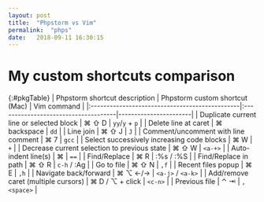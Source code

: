 ```yaml
---
layout: post
title:  "Phpstorm vs Vim"
permalink:  "phps"
date:   2018-09-11 16:30:15
---
```


# My custom shortcuts comparison

{:#pkgTable}
| Phpstorm shortcut description                  | Phpstorm custom shortcut  (Mac)      | Vim command           |
|:-----------------------------------------------|:-------------------------------------|-----------------------|
| Duplicate current line or selected block       | ⌘ ⇧ D                                | `yy`/`y` + `p`        |
| Delete line at caret                           | ⌘  backspace                         | `dd`                  |
| Line join                                      | ⌘ ⇧ J                                | `J`                   |
| Comment/uncomment with line comment            | ⌘ 7                                  | `gcc`                 |
| Select successively increasing code blocks     | ⌘ W                                  | `+`                   |
| Decrease current selection to previous state   | ⌘ ⇧ W                                | `<a-+>`               |
| Auto-indent line(s)                            | ⌘                                    | `==`                  |
| Find/Replace                                   | ⌘ R                                  | :%s / :%S             |
| Find/Replace in path                           | ⌘ ⇧ R                                | `c-h` / :Ag           |
| Go to file                                     | ⌘ ⇧ N                                | `,f`                  |
| Recent files popup                             | ⌘ E                                  | `,h`                  |
| Navigate back/forward                          | ⌘ ⌥  ←/→                             | `<a-j>` / `<a-k>`     |
| Add/remove caret (multiple cursors)            | ⌘ D / ⌥ + click                      | `<c-n>`               |
| Previous file                                  | ⌃ ⇥                                  | `,<space>`            |

